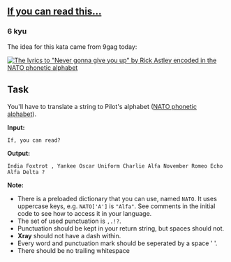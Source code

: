 <h2><a href=https://www.codewars.com/kata/586538146b56991861000293/train/python target="_blank">If you can read this...</a></h2><h3>6 kyu</h3><p>The idea for this kata came from 9gag today:</p><p><a href="http://9gag.com/gag/amrb4r9" data-turbolinks="false" target="_blank"><img alt="The lyrics to &quot;Never gonna give you up&quot; by Rick Astley encoded in the NATO phonetic alphabet" src="https://9gag.com/photo/amrb4r9_700b.jpg"></a></p><h2 id="task">Task</h2><p>You'll have to translate a string to Pilot's alphabet (<a href="https://en.wikipedia.org/wiki/NATO_phonetic_alphabet" data-turbolinks="false" target="_blank">NATO phonetic alphabet</a>).</p><p><strong>Input:</strong></p><p><code>If, you can read?</code></p><p><strong>Output:</strong></p><p><code>India Foxtrot , Yankee Oscar Uniform Charlie Alfa November Romeo Echo Alfa Delta ?</code></p><p><strong>Note:</strong></p><ul><li>There is a preloaded dictionary that you can use, named <code>NATO</code>. It uses uppercase keys, e.g. <code>NATO['A']</code> is <code>"Alfa"</code>. See comments in the initial code to see how to access it in your language.</li><li>The set of used punctuation is <code>,.!?</code>.</li><li>Punctuation should be kept in your return string, but spaces should not.</li><li><strong>Xray</strong> should not have a dash within.</li><li>Every word and punctuation mark should be seperated by a space ' '.</li><li>There should be no trailing whitespace</li></ul>